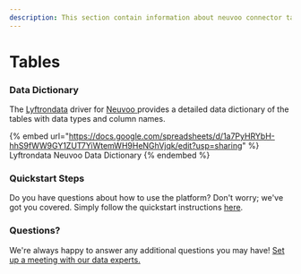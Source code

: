 ```yaml
---
description: This section contain information about neuvoo connector tables information
---
```


# Tables

### Data Dictionary

The [Lyftrondata](https://www.lyftrondata.com/) driver for [Neuvoo](https://www.lyftrondata.com/integration/neuvoo/)[ ](https://www.lyftrondata.com/integration/neuvoo/)provides a detailed data dictionary of the tables with data types and column names.

{% embed url="https://docs.google.com/spreadsheets/d/1a7PyHRYbH-hhS9fWW9GY1ZUT7YiWtemWH9HeNGhVjqk/edit?usp=sharing" %}
Lyftrondata Neuvoo Data Dictionary
{% endembed %}

### Quickstart Steps

Do you have questions about how to use the platform? Don't worry; we've got you covered. Simply follow the quickstart instructions [here](../../../../quickstart-steps.md).

### Questions? <a href="#questions" id="questions"></a>

We're always happy to answer any additional questions you may have! [Set up a meeting with our data experts.](https://www.lyftrondata.com/book-a-meeting/)

